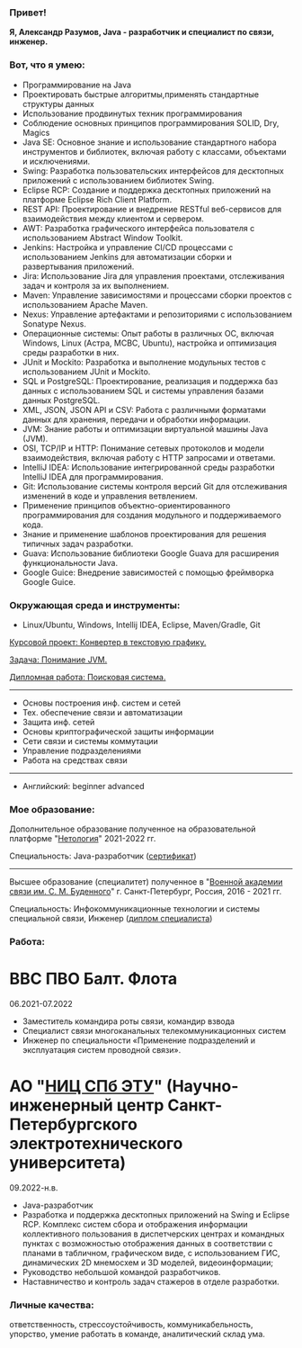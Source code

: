 ### Привет!
**Я, Александр Разумов, Java - 
разработчик и специалист по связи, инженер.**
### Вот, что я умею:
* Программирование на Java
* Проектировать быстрые алгоритмы,применять стандартные структуры данных
* Использование продвинутых техник программирования
* Соблюдение основных принципов программирования SOLID, Dry, Magics
* Java SE: Основное знание и использование стандартного набора инструментов и библиотек, включая работу с классами, объектами и исключениями.
* Swing: Разработка пользовательских интерфейсов для десктопных приложений с использованием библиотек Swing.
* Eclipse RCP: Создание и поддержка десктопных приложений на платформе Eclipse Rich Client Platform.
* REST API: Проектирование и внедрение RESTful веб-сервисов для взаимодействия между клиентом и сервером.
* AWT: Разработка графического интерфейса пользователя с использованием Abstract Window Toolkit.
* Jenkins: Настройка и управление CI/CD процессами с использованием Jenkins для автоматизации сборки и развертывания приложений.
* Jira: Использование Jira для управления проектами, отслеживания задач и контроля за их выполнением.
* Maven: Управление зависимостями и процессами сборки проектов с использованием Apache Maven.
* Nexus: Управление артефактами и репозиториями с использованием Sonatype Nexus.
* Операционные системы: Опыт работы в различных ОС, включая Windows, Linux (Астра, МСВС, Ubuntu), настройка и оптимизация среды разработки в них.
* JUnit и Mockito: Разработка и выполнение модульных тестов с использованием JUnit и Mockito.
* SQL и PostgreSQL: Проектирование, реализация и поддержка баз данных с использованием SQL и системы управления базами данных PostgreSQL.
* XML, JSON, JSON API и CSV: Работа с различными форматами данных для хранения, передачи и обработки информации.
* JVM: Знание работы и оптимизации виртуальной машины Java (JVM).
* OSI, TCP/IP и HTTP: Понимание сетевых протоколов и модели взаимодействия, включая работу с HTTP запросами и ответами.
* IntelliJ IDEA: Использование интегрированной среды разработки IntelliJ IDEA для программирования.
* Git: Использование системы контроля версий Git для отслеживания изменений в коде и управления ветвлением.
* Применение принципов объектно-ориентированного программирования для создания модульного и поддерживаемого кода.
* Знание и применение шаблонов проектирования для решения типичных задач разработки.
* Guava: Использование библиотеки Google Guava для расширения функциональности Java.
* Google Guice: Внедрение зависимостей с помощью фреймворка Google Guice.

### Окружающая среда и инструменты:
* Linux/Ubuntu, Windows, Intellij IDEA, Eclipse, Maven/Gradle, Git

[Курсовой проект: Конвертер в текстовую графику.](https://github.com/Razum4e/lesson-j-basic-course.git)

[Задача: Понимание JVM.](https://github.com/Razum4e/lesson-j-jc-JVM.git)

[Дипломная работа: Поисковая система.](https://github.com/Razum4e/lesson-j-diplom.git)

<hr/>
<p></p>

* Основы построения инф. систем и сетей
* Тех. обеспечение связи и автоматизации
* Защита инф. сетей
* Основы криптографической защиты информации
* Сети связи и системы коммутации
* Управление подразделениями
* Работа на средствах связи

<hr/>
<p></p>

* Английский: beginner advanced

### Мое образование:
Дополнительное образование полученное 
на образовательной платформе "[Нетология](https://netology.ru/)" 
2021-2022 гг.

Специальность: Java-разработчик ([сертификат](resources/JavaCertificate.pdf))

<hr/>
<p></p>

Высшее образование (специалитет) полученное в 
"[Военной академии связи им. С. М. Буденного](https://vas.mil.ru/)" 
г. Санкт-Петербург, Россия, 2016 - 2021 гг.

Специальность: Инфокоммуникационные технологии 
и системы специальной связи, Инженер ([диплом специалиста](resources/DiplomVAS.jpg))

### Работа:
# ВВС ПВО Балт. Флота
06.2021-07.2022

* Заместитель командира роты связи, командир взвода
* Специалист связи многоканальных телекоммуникационных систем
* Инженер по специальности «Применение подразделений и эксплуатация систем проводной связи».

# АО "[НИЦ СПб ЭТУ](https://nicetu.spb.ru/)" (Научно-инженерный центр Санкт-Петербургского электротехнического университета)
09.2022-н.в.

* Java-разработчик
* Разработка и поддержка десктопных приложений на Swing и Eclipse RCP. Комплекс систем сбора и отображения информации коллективного пользования в диспетчерских центрах и командных пунктах с возможностью отображения данных в соответствии с планами в табличном, графическом виде, с использованием ГИС, динамических 2D мнемосхем и 3D моделей, видеоинформации;
* Руководство небольшой командой разработчиков.
* Наставничество и контроль задач стажеров в отделе разработки.

### Личные качества: 
ответственность, стрессоустойчивость, коммуникабельность, 
упорство, умение работать в команде, аналитический склад ума.



